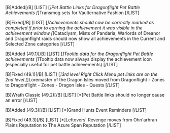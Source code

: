 [B]Added[/B]
[LIST]
[*]Pet Battle Links for Dragonflight Pet Battle Achievements
[*]Transmog sets for Vaulternative Fashion
[/LIST]

[B]Fixed[/B]
[LIST]
[*]Achievements should now be correctly marked as completed if prior to earning the achievement it was visible in the achievement window
[*]Cataclysm, Mists of Pandaria, Warlords of Dreanor and Dragonflight raids should now show all achievements in the Current and Selected Zone categories
[/LIST]

[B]Added (49.1)[/B]
[LIST]
[*]Tooltip data for the Dragonflight Pet Battle achievements
[*]Tooltip data now always display the achievement icon (especially useful for pet battle achievements)
[/LIST]

[B]Fixed (49.1)[/B]
[LIST]
[*]3rd level Right Click Menu pet links are on the 2nd level
[*]Loremaster of the Dragon Isles moved from Dragonflight - Zones to Dragonflight - Zones - Dragon Isles - Quests
[/LIST]

[B]Wrath Classic (49.2)[/B]
[LIST]
[*]Pet Battle links should no longer cause an error
[/LIST]

[B]Added (49.3)[/B]
[LIST]
[*]Grand Hunts Event Reminders
[/LIST]

[B]Fixed (49.3)[/B]
[LIST]
[*]Leftovers' Revenge moves from Ohn'arhran Plains Reputation to The Azure Span Reputation
[/LIST]
